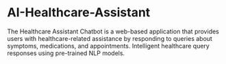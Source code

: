 # AI-Healthcare-Assistant
The Healthcare Assistant Chatbot is a web-based application that provides users with healthcare-related assistance by responding to queries about symptoms, medications, and appointments. Intelligent healthcare query responses using pre-trained NLP models.
